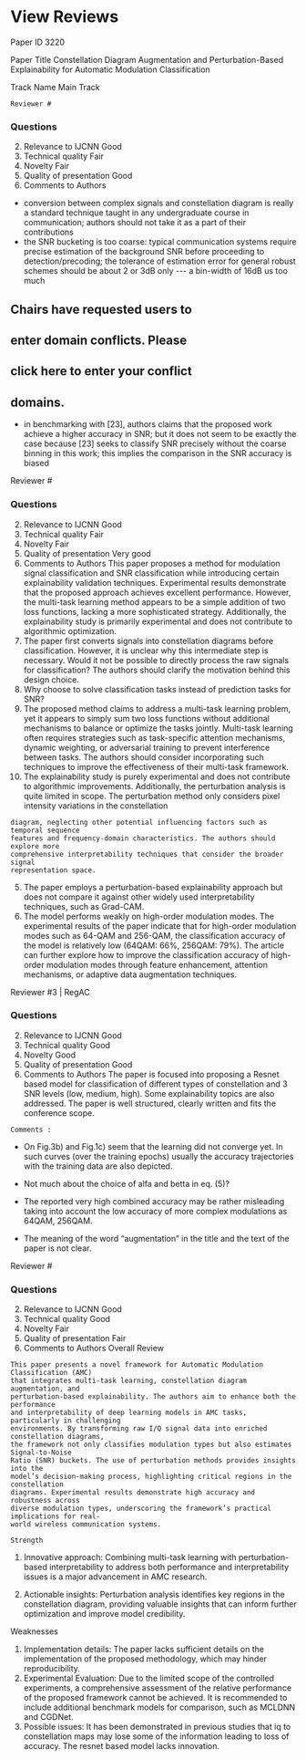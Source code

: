 # View Reviews

Paper ID
3220

Paper Title
Constellation Diagram Augmentation and Perturbation-Based Explainability for Automatic
Modulation Classification

Track Name
Main Track

```
Reviewer #
```
### Questions

2. Relevance to IJCNN
Good
3. Technical quality
Fair
4. Novelty
Fair
5. Quality of presentation
Good
9. Comments to Authors
- conversion between complex signals and constellation diagram is really a standard
technique taught in any undergraduate course in communication; authors should not
take it as a part of their contributions
- the SNR bucketing is too coarse: typical communication systems require precise
estimation of the background SNR before proceeding to detection/precoding; the
tolerance of estimation error for general robust schemes should be about 2 or 3dB only
--- a bin-width of 16dB us too much

## Chairs have requested users to

## enter domain conflicts. Please

## click here to enter your conflict

## domains.


- in benchmarking with [23], authors claims that the proposed work achieve a higher
accuracy in SNR; but it does not seem to be exactly the case because [23] seeks to
classify SNR precisely without the coarse binning in this work; this implies the
comparison in the SNR accuracy is biased

Reviewer #

### Questions

2. Relevance to IJCNN
Good
3. Technical quality
Fair
4. Novelty
Fair
5. Quality of presentation
Very good
9. Comments to Authors
This paper proposes a method for modulation signal classification and SNR
classification while introducing certain explainability validation techniques. Experimental
results demonstrate that the proposed approach achieves excellent performance.
However, the multi-task learning method appears to be a simple addition of two loss
functions, lacking a more sophisticated strategy. Additionally, the explainability study is
primarily experimental and does not contribute to algorithmic optimization.
1. The paper first converts signals into constellation diagrams before classification.
However, it is unclear why this intermediate step is necessary. Would it not be possible
to directly process the raw signals for classification? The authors should clarify the
motivation behind this design choice.
2. Why choose to solve classification tasks instead of prediction tasks for SNR?
3. The proposed method claims to address a multi-task learning problem, yet it appears
to simply sum two loss functions without additional mechanisms to balance or optimize
the tasks jointly. Multi-task learning often requires strategies such as task-specific
attention mechanisms, dynamic weighting, or adversarial training to prevent
interference between tasks. The authors should consider incorporating such techniques
to improve the effectiveness of their multi-task framework.
4. The explainability study is purely experimental and does not contribute to algorithmic
improvements. Additionally, the perturbation analysis is quite limited in scope. The
perturbation method only considers pixel intensity variations in the constellation


```
diagram, neglecting other potential influencing factors such as temporal sequence
features and frequency-domain characteristics. The authors should explore more
comprehensive interpretability techniques that consider the broader signal
representation space.
```
5. The paper employs a perturbation-based explainability approach but does not
compare it against other widely used interpretability techniques, such as Grad-CAM.
6. The model performs weakly on high-order modulation modes. The experimental
results of the paper indicate that for high-order modulation modes such as 64-QAM and
256-QAM, the classification accuracy of the model is relatively low (64QAM: 66%,
256QAM: 79%). The article can further explore how to improve the classification
accuracy of high-order modulation modes through feature enhancement, attention
mechanisms, or adaptive data augmentation techniques.

Reviewer #3 | RegAC

### Questions

2. Relevance to IJCNN
Good
3. Technical quality
Good
4. Novelty
Good
5. Quality of presentation
Good
9. Comments to Authors
The paper is focused into proposing a Resnet based model for classification of different
types of constellation and 3 SNR levels (low, medium, high). Some explainability topics
are also addressed.
The paper is well structured, clearly written and fits the conference scope.

```
Comments :
```
- On Fig.3b) and Fig.1c) seem that the learning did not converge yet.
In such curves (over the training epochs) usually the accuracy trajectories with the
training data are also depicted.
- Not much about the choice of alfa and betta in eq. (5)?


- The reported very high combined accuracy may be rather misleading taking into
account the low accuracy of more complex modulations as 64QAM, 256QAM.
- The meaning of the word “augmentation” in the title and the text of the paper is not
clear.

Reviewer #

### Questions

2. Relevance to IJCNN
Good
3. Technical quality
Good
4. Novelty
Fair
5. Quality of presentation
Fair
9. Comments to Authors
Overall Review

```
This paper presents a novel framework for Automatic Modulation Classification (AMC)
that integrates multi-task learning, constellation diagram augmentation, and
perturbation-based explainability. The authors aim to enhance both the performance
and interpretability of deep learning models in AMC tasks, particularly in challenging
environments. By transforming raw I/Q signal data into enriched constellation diagrams,
the framework not only classifies modulation types but also estimates Signal-to-Noise
Ratio (SNR) buckets. The use of perturbation methods provides insights into the
model’s decision-making process, highlighting critical regions in the constellation
diagrams. Experimental results demonstrate high accuracy and robustness across
diverse modulation types, underscoring the framework’s practical implications for real-
world wireless communication systems.
```
```
Strength
```
1. Innovative approach: Combining multi-task learning with perturbation-based
interpretability to address both performance and interpretability issues is a major
advancement in AMC research.


2. Actionable insights: Perturbation analysis identifies key regions in the constellation
diagram, providing valuable insights that can inform further optimization and improve
model credibility.

Weaknesses

1. Implementation details: The paper lacks sufficient details on the implementation of
the proposed methodology, which may hinder reproducibility.
2. Experimental Evaluation: Due to the limited scope of the controlled experiments, a
comprehensive assessment of the relative performance of the proposed framework
cannot be achieved. It is recommended to include additional benchmark models for
comparison, such as MCLDNN and CGDNet.
3. Possible issues: It has been demonstrated in previous studies that iq to constellation
maps may lose some of the information leading to loss of accuracy. The resnet
based model lacks innovation.


